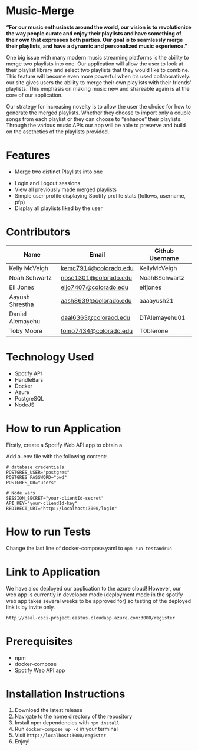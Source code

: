 # Music-Merge
**“For our music enthusiasts around the world, our vision is to revolutionize the way people curate and enjoy their playlists and have something of their own that expresses both parties. Our goal is to seamlessly merge their playlists, and have a dynamic and personalized music experience.”**

One big issue with many modern music streaming platforms is the ability to merge two playlists into one. Our application will allow the user to look at their playlist library and select two playlists that they would like to combine. This feature will become even more powerful when it’s used collaboratively: our site gives users the ability to merge their own playlists with their friends' playlists. This emphasis on making music new and shareable again is at the core of our application. 

Our strategy for increasing novelty is to allow the user the choice for how to generate the merged playlists. Whether they choose to import only a couple songs from each playlist or they can choose to “enhance” their playlists. Through the various music APIs our app will be able to preserve and build on the asethetics of the playlists provided.

# Features
- Merge two distinct Playlists into one 
<!-- 
- Allow user to remove some songs from a merge playlist
- Get recommendations from two users and combine songs into a playlist
- Add songs to merged playlists (recommendations?)
- Possible provide cross-platform playlist transfers
- (Optional) Dynamic updates merged to reflect changes in either distinct playlist 
- search for other users 
-->
- Login and Logout sessions
- View all previously made merged playlists
- Simple user-profile displaying Spotify profile stats (follows, username, pfp)
- Display all playlists liked by the user


# Contributors
| Name             | Email                 | Github Username |
| ---------------- | --------------------- | --------------- |
| Kelly McVeigh    | kemc7914@colorado.edu | KellyMcVeigh    |
| Noah Schwartz    | nosc1301@colorado.edu | NoahBSchwartz   |
| Eli Jones        | eljo7407@colorado.edu | elfjones        |
| Aayush Shrestha  | aash8639@colorado.edu | aaaayush21      |
| Daniel Alemayehu | daal6363@coloraod.edu | DTAlemayehu01   |
| Toby Moore       | tomo7434@colorado.edu | T0blerone       |

# Technology Used
- Spotify API
- HandleBars
- Docker
- Azure
- PostgreSQL
- NodeJS

# How to run Application

Firstly, create a Spotify Web API app to obtain a

Add a .env file with the following content:
```
# database credentials
POSTGRES_USER="postgres"
POSTGRES_PASSWORD="pwd"
POSTGRES_DB="users"

# Node vars
SESSION_SECRET="your-clientId-secret"
API_KEY="your-cliendId-key"
REDIRECT_URI="http://localhost:3000/login"
```
# How to run Tests
Change the last line of docker-compose.yaml to `npm run testandrun`

# Link to Application
We have also deployed our application to the azure cloud! However, our web app is currently in developer mode (deployment mode in the spotify web app takes several weeks to be approved for) so testing of the deployed link is by invite only.

```
http://daal-csci-project.eastus.cloudapp.azure.com:3000/register
```

# Prerequisites
- npm
- docker-compose
- Spotify Web API app

# Installation Instructions
1. Download the latest release
2. Navigate to the home directory of the repository
2. Install npm dependencies with `npm install`
3. Run `docker-compose up -d` in your terminal
4. Visit `http://localhost:3000/register`
5. Enjoy!
